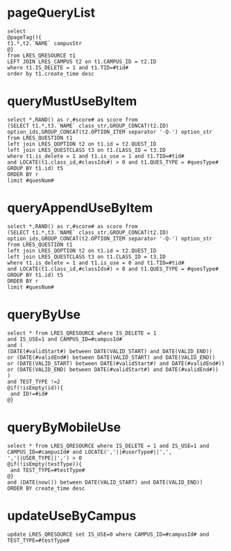 pageQueryList
===
	select 
	@pageTag(){
	t1.*,t2.`NAME` campusStr 
	@} 
	from LRES_QRESOURCE t1
	LEFT JOIN LRES_CAMPUS t2 on t1.CAMPUS_ID = t2.ID
	where t1.IS_DELETE = 1 and t1.TID=#tid#
	order by t1.create_time desc

	
queryMustUseByItem
===
	select *,RAND() as r,#score# as score from 	
	(SELECT t1.*,t3.`NAME` class_str,GROUP_CONCAT(t2.ID) option_ids,GROUP_CONCAT(t2.OPTION_ITEM separator '-Q-') option_str from LRES_QUESTION t1
	left join LRES_QOPTION t2 on t1.id = t2.QUEST_ID 
	left join LRES_QUESTCLASS t3 on t1.CLASS_ID = t3.ID 
	where t1.is_delete = 1 and t1.is_use = 1 and t1.TID=#tid#
	and LOCATE(t1.class_id,#classIds#) > 0 and t1.QUES_TYPE = #quesType#
	GROUP BY t1.id) t5
	ORDER BY r
	limit #quesNum#
	
queryAppendUseByItem
===
	select *,RAND() as r,#score# as score from 	
	(SELECT t1.*,t3.`NAME` class_str,GROUP_CONCAT(t2.ID) option_ids,GROUP_CONCAT(t2.OPTION_ITEM separator '-Q-') option_str from LRES_QUESTION t1
	left join LRES_QOPTION t2 on t1.id = t2.QUEST_ID 
	left join LRES_QUESTCLASS t3 on t1.CLASS_ID = t3.ID 
	where t1.is_delete = 1 and t1.is_use = 0 and t1.TID=#tid#
	and LOCATE(t1.class_id,#classIds#) > 0 and t1.QUES_TYPE = #quesType#
	GROUP BY t1.id) t5
	ORDER BY r
	limit #quesNum#
	
queryByUse
===
	select * from LRES_QRESOURCE where IS_DELETE = 1 
	and IS_USE=1 and CAMPUS_ID=#campusId# 
	and (
	(DATE(#validStart#) between DATE(VALID_START) and DATE(VALID_END)) 
	or (DATE(#validEnd#) between DATE(VALID_START) and DATE(VALID_END))
	or (DATE(VALID_START) between DATE(#validStart#) and DATE(#validEnd#))
	or (DATE(VALID_END) between DATE(#validStart#) and DATE(#validEnd#))
	)
	and TEST_TYPE !=2
	@if(!isEmpty(id)){
	 and ID!=#id#
	@}
	
queryByMobileUse
===
	select * from LRES_QRESOURCE where IS_DELETE = 1 and IS_USE=1 and CAMPUS_ID=#campusId# and LOCATE(','||#userType#||',', ','||USER_TYPE||',') > 0
	@if(!isEmpty(testType)){
	 and TEST_TYPE=#testType#
	@}
	and (DATE(now()) between DATE(VALID_START) and DATE(VALID_END))
	ORDER BY create_time desc
	
updateUseByCampus
===
	update LRES_QRESOURCE set IS_USE=0 where CAMPUS_ID=#campusId# and TEST_TYPE=#testType#	